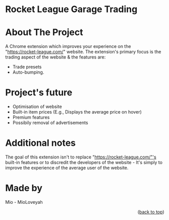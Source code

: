 <a name="readme-top"></a>
# Rocket League Garage Trading

<!-- ABOUT THE PROJECT -->
# About The Project

A Chrome extension which improves your experience on the "https://rocket-league.com/" website. The extension's primary focus is the trading aspect of the website & the features are:
- Trade presets
- Auto-bumping.


# Project's future

- Optimisation of website 
- Built-in item prices (E.g., Displays the average price on hover)
- Premium features 
- Possibily removal of advertisements


# Additional notes

The goal of this extension isn't to replace "https://rocket-league.com/"'s built-in features or to discredit the developers of the website - It's simply to improve the experience of the average user of the website.

# Made by

Mio - MioLoveyah

<p align="right">(<a href="#readme-top">back to top</a>)</p>